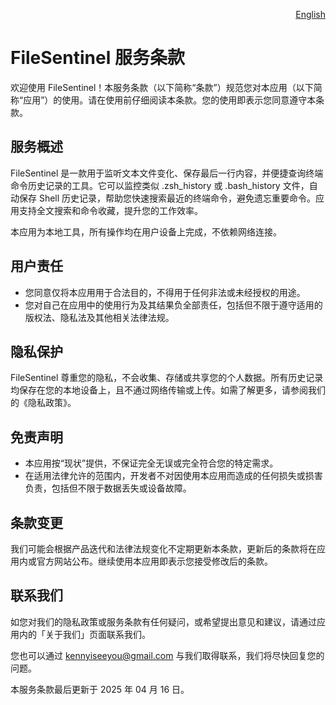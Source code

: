 <p align="right">
  <a href="./terms-of-service.md">English</a>
</p>
<!--rehype:style=float: right; bottom: -36px; position: relative;-->

FileSentinel 服务条款
===

欢迎使用 FileSentinel！本服务条款（以下简称“条款”）规范您对本应用（以下简称“应用”）的使用。请在使用前仔细阅读本条款。您的使用即表示您同意遵守本条款。

## 服务概述

FileSentinel 是一款用于监听文本文件变化、保存最后一行内容，并便捷查询终端命令历史记录的工具。它可以监控类似 .zsh_history 或 .bash_history 文件，自动保存 Shell 历史记录，帮助您快速搜索最近的终端命令，避免遗忘重要命令。应用支持全文搜索和命令收藏，提升您的工作效率。

本应用为本地工具，所有操作均在用户设备上完成，不依赖网络连接。

## 用户责任

- 您同意仅将本应用用于合法目的，不得用于任何非法或未经授权的用途。
- 您对自己在应用中的使用行为及其结果负全部责任，包括但不限于遵守适用的版权法、隐私法及其他相关法律法规。

## 隐私保护

FileSentinel 尊重您的隐私，不会收集、存储或共享您的个人数据。所有历史记录均保存在您的本地设备上，且不通过网络传输或上传。如需了解更多，请参阅我们的《隐私政策》。

## 免责声明

- 本应用按“现状”提供，不保证完全无误或完全符合您的特定需求。
- 在适用法律允许的范围内，开发者不对因使用本应用而造成的任何损失或损害负责，包括但不限于数据丢失或设备故障。

## 条款变更

我们可能会根据产品迭代和法律法规变化不定期更新本条款，更新后的条款将在应用内或官方网站公布。继续使用本应用即表示您接受修改后的条款。

## 联系我们

如您对我们的隐私政策或服务条款有任何疑问，或希望提出意见和建议，请通过应用内的「关于我们」页面联系我们。

您也可以通过 kennyiseeyou@gmail.com 与我们取得联系，我们将尽快回复您的问题。

本服务条款最后更新于 2025 年 04 月 16 日。
